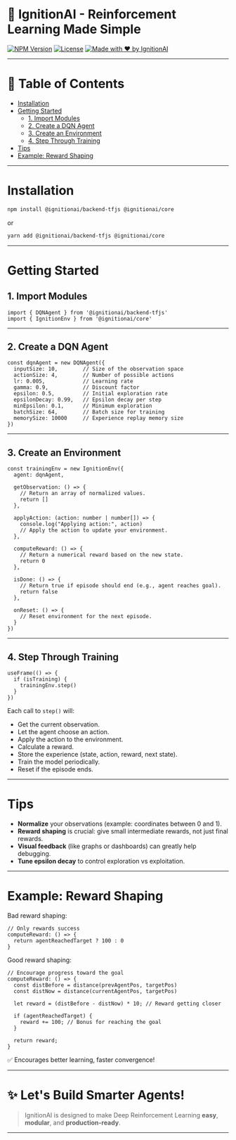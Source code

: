 
# 🚀 IgnitionAI - Reinforcement Learning Made Simple

[![NPM Version](https://img.shields.io/npm/v/@ignitionai/backend-tfjs?style=flat-square)](https://www.npmjs.com/package/@ignitionai/backend-tfjs)
[![License](https://img.shields.io/npm/l/@ignitionai/backend-tfjs?style=flat-square)](https://www.npmjs.com/package/@ignitionai/backend-tfjs)
[![Made with ❤️ by IgnitionAI](https://img.shields.io/badge/made%20with-%E2%9D%A4%EF%B8%8F%20IgnitionAI-blueviolet?style=flat-square)](https://github.com/ignitionai)

---

# 📑 Table of Contents

- [Installation](#installation)
- [Getting Started](#getting-started)
  - [1. Import Modules](#1-import-modules)
  - [2. Create a DQN Agent](#2-create-a-dqn-agent)
  - [3. Create an Environment](#3-create-an-environment)
  - [4. Step Through Training](#4-step-through-training)
- [Tips](#tips)
- [Example: Reward Shaping](#example-reward-shaping)

---

# Installation

```bash
npm install @ignitionai/backend-tfjs @ignitionai/core
```

or

```bash
yarn add @ignitionai/backend-tfjs @ignitionai/core
```

---

# Getting Started

## 1. Import Modules

```tsx
import { DQNAgent } from '@ignitionai/backend-tfjs'
import { IgnitionEnv } from '@ignitionai/core'
```

---

## 2. Create a DQN Agent

```tsx
const dqnAgent = new DQNAgent({
  inputSize: 10,        // Size of the observation space
  actionSize: 4,        // Number of possible actions
  lr: 0.005,            // Learning rate
  gamma: 0.9,           // Discount factor
  epsilon: 0.5,         // Initial exploration rate
  epsilonDecay: 0.99,   // Epsilon decay per step
  minEpsilon: 0.1,      // Minimum exploration
  batchSize: 64,        // Batch size for training
  memorySize: 10000     // Experience replay memory size
})
```

---

## 3. Create an Environment

```tsx
const trainingEnv = new IgnitionEnv({
  agent: dqnAgent,

  getObservation: () => {
    // Return an array of normalized values.
    return []
  },

  applyAction: (action: number | number[]) => {
    console.log("Applying action:", action)
    // Apply the action to update your environment.
  },

  computeReward: () => {
    // Return a numerical reward based on the new state.
    return 0
  },

  isDone: () => {
    // Return true if episode should end (e.g., agent reaches goal).
    return false
  },

  onReset: () => {
    // Reset environment for the next episode.
  }
})
```

---

## 4. Step Through Training

```tsx
useFrame(() => {
  if (isTraining) {
    trainingEnv.step()
  }
})
```

Each call to `step()` will:
- Get the current observation.
- Let the agent choose an action.
- Apply the action to the environment.
- Calculate a reward.
- Store the experience (state, action, reward, next state).
- Train the model periodically.
- Reset if the episode ends.

---

# Tips

- **Normalize** your observations (example: coordinates between 0 and 1).
- **Reward shaping** is crucial: give small intermediate rewards, not just final rewards.
- **Visual feedback** (like graphs or dashboards) can greatly help debugging.
- **Tune epsilon decay** to control exploration vs exploitation.

---

# Example: Reward Shaping

Bad reward shaping:

```tsx
// Only rewards success
computeReward: () => {
  return agentReachedTarget ? 100 : 0
}
```

Good reward shaping:

```tsx
// Encourage progress toward the goal
computeReward: () => {
  const distBefore = distance(prevAgentPos, targetPos)
  const distNow = distance(currentAgentPos, targetPos)
  
  let reward = (distBefore - distNow) * 10; // Reward getting closer
  
  if (agentReachedTarget) {
    reward += 100; // Bonus for reaching the goal
  }
  
  return reward;
}
```

✅ Encourages better learning, faster convergence!

---

# ✨ Let's Build Smarter Agents!
> IgnitionAI is designed to make Deep Reinforcement Learning **easy**, **modular**, and **production-ready**.

---

